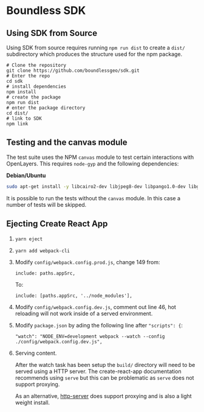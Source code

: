 # Boundless SDK

## Using SDK from Source

Using SDK from source requires running `npm run dist` to create a `dist/` subdirectory
which produces the structure used for the npm package.

```
# Clone the repository
git clone https://github.com/boundlessgeo/sdk.git
# Enter the repo
cd sdk
# install dependencies
npm install
# create the package
npm run dist
# enter the package directory
cd dist/
# link to SDK
npm link
```

## Testing and the canvas module

The test suite uses the NPM `canvas` module to test certain interactions
with OpenLayers.  This requires `node-gyp` and the following dependencies:

**Debian/Ubuntu**

```bash
sudo apt-get install -y libcairo2-dev libjpeg8-dev libpango1.0-dev libgif-dev g++
```

It is possible to run the tests without the `canvas` module. In this case a number
of tests will be skipped.


## Ejecting Create React App


1. `yarn eject`
2. `yarn add webpack-cli`
3. Modify `config/webpack.config.prod.js`, change 149 from:
    ```
    include: paths.appSrc,
    ```
    To:
    ```
    include: [paths.appSrc, '../node_modules'],
    ```
4. Modify `config/webpack.config.dev.js`, comment out line 46,
   hot reloading will not work inside of a served environment.

5. Modify `package.json` by ading the following line after `"scripts": {`:
    ```
    "watch": "NODE_ENV=development webpack --watch --config ./config/webpack.config.dev.js",
    ```
6. Serving content.

    After the watch task has been setup the `build/` directory will need to be
    served using a HTTP server. The create-react-app documentation recommends using
    `serve` but this can be problematic as `serve` does not support proxying.

    As an alternative, [http-server](https://github.com/indexzero/http-server) does support
    proxying and is also a light weight install.
